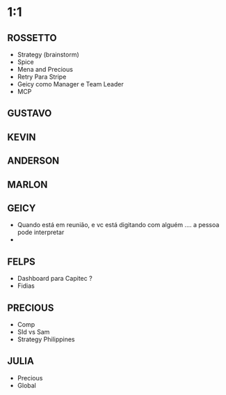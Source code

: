 
# 1:1

## ROSSETTO
- Strategy (brainstorm)
- Spice
- Mena and Precious
- Retry Para Stripe
- Geicy como Manager e Team Leader
- MCP
  
## GUSTAVO

## KEVIN  

## ANDERSON

## MARLON

## GEICY  
- Quando está em reunião, e vc está digitando com alguém .... a pessoa pode interpretar
-  

## FELPS
- Dashboard para Capitec ?
- Fidias

## PRECIOUS
- Comp
- SId vs Sam
- Strategy Philippines

## JULIA
- Precious
- Global

